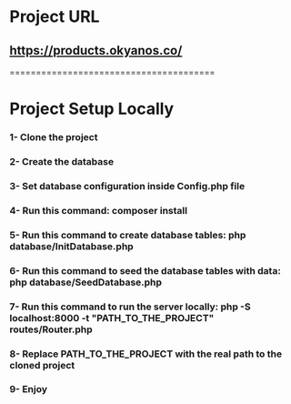 # Project URL

## https://products.okyanos.co/

=======================================

# Project Setup Locally 

### 1- Clone the project

### 2- Create the database 

### 3- Set database configuration inside Config.php file

### 4- Run this command: composer install

### 5- Run this command to create database tables: php database/InitDatabase.php

### 6- Run this command to seed the database tables with data: php database/SeedDatabase.php

### 7- Run this command to run the server locally: php -S localhost:8000 -t "PATH_TO_THE_PROJECT" routes/Router.php

### 8- Replace PATH_TO_THE_PROJECT with the real path to the cloned project

### 9- Enjoy
